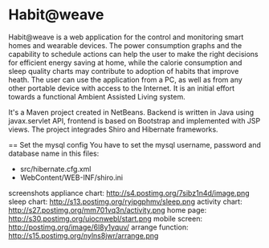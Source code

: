 # Habit@weave
Habit@weave is a web application for the control and monitoring smart homes and wearable devices.
The power consumption graphs and the capability to schedule actions can help the user to make the right decisions for efficient energy saving at home, while the calorie consumption and sleep quality charts may contribute to adoption of habits that improve heath. The user can use the application from a PC, as well as from any other portable device with access to the Internet. It is an initial effort towards a functional Ambient Assisted Living system.

It's a Maven project created in NetBeans. Backend is written in Java using javax.servlet API, frontend is based on Bootstrap and implemented with JSP views. The project integrades Shiro and Hibernate frameworks.

== Set the mysql config
You have to set the mysql username, password and database name in
this files:
 * src/hibernate.cfg.xml
 * WebContent/WEB-INF/shiro.ini

screenshots
appliance chart:  http://s4.postimg.org/7sibz1n4d/image.png
sleep chart:      http://s13.postimg.org/ryipgphmv/sleep.png
activity chart:   http://s27.postimg.org/mm701vq3n/activity.png
home page:        http://s30.postimg.org/uiocnwebl/start.png
mobile screen:    http://postimg.org/image/6l8y1yquv/
arrange function: http://s15.postimg.org/nylns8jwr/arrange.png